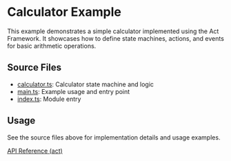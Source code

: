 # Calculator Example

This example demonstrates a simple calculator implemented using the Act Framework. It showcases how to define state machines, actions, and events for basic arithmetic operations.

## Source Files

- [calculator.ts](../../../libs/act-examples/src/calculator/calculator.ts): Calculator state machine and logic
- [main.ts](../../../libs/act-examples/src/calculator/main.ts): Example usage and entry point
- [index.ts](../../../libs/act-examples/src/calculator/index.ts): Module entry

## Usage

See the source files above for implementation details and usage examples.

[API Reference (act)](../api/act.src.md)

